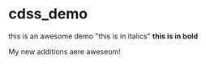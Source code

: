 # cdss_demo
this is an awesome demo
"this is in italics"
**this is in bold**

My new additions aere aweseom! 
